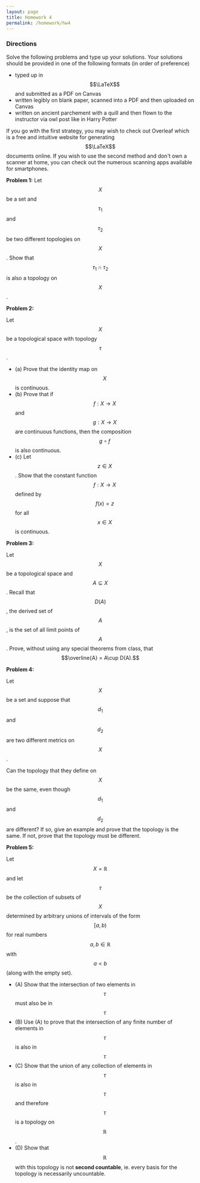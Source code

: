 ```yaml
---
layout: page
title: Homework 4
permalink: /homework/hw4
---
```


### Directions
Solve the following problems and type up your solutions.  Your solutions should be provided in one of the following formats (in order of preference)
* typed up in $$\LaTeX$$ and submitted as a PDF on Canvas
* written legibly on blank paper, scanned into a PDF and then uploaded on Canvas
* written on ancient parchement with a quill and then flown to the instructor via owl post like in Harry Potter

If you go with the first strategy, you may wish to check out Overleaf which is a free and intuitive website for generating $$\LaTeX$$ documents online.
If you wish to use the second method and don't own a scanner at home, you can check out the numerous scanning apps available for smartphones.

**Problem 1:** 
Let $$X$$ be a set and $$\tau_1$$ and $$\tau_2$$ be two different topologies on $$X$$.
Show that $$\tau_1\cap\tau_2$$ is also a topology on $$X$$.

**Problem 2:**

Let $$X$$ be a topological space with topology $$\tau$$.

* (a) Prove that the identity map on $$X$$ is continuous.
* (b) Prove that if $$f: X\rightarrow X$$ and $$g: X\rightarrow X$$ are continuous functions, then the composition $$g\circ f$$ is also continuous.
* (c) Let $$z\in X$$.  Show that the constant function $$f: X\rightarrow X$$ defined by $$f(x) = z$$ for all $$x\in X$$ is continuous.

**Problem 3:**

Let $$X$$ be a topological space and $$A\subseteq X$$.
Recall that $$D(A)$$, the derived set of $$A$$, is the set of all limit points of $$A$$.
Prove, without using any special theorems from class, that $$\overline{A} = A\cup D(A).$$

**Problem 4:**  

Let $$X$$ be a set and suppose that $$d_1$$ and $$d_2$$ are two different metrics on $$X$$.

Can the topology that they define on $$X$$ be the same, even though $$d_1$$ and $$d_2$$ are different?
If so, give an example and prove that the topology is the same.  If not, prove that the topology must be different.

**Problem 5:**

Let $$X=\mathbb R$$ and let $$\tau$$ be the collection of subsets of $$X$$ determined by arbitrary unions of intervals of the form $$[a,b)$$ for real numbers $$a,b\in \mathbb{R}$$ with $$a < b$$ (along with the empty set).

* (A) Show that the intersection of two elements in $$\tau$$ must also be in $$\tau$$
* (B) Use (A) to prove that the intersection of any finite number of elements in $$\tau$$ is also in $$\tau$$
* (C) Show that the union of any collection of elements in $$\tau$$ is also in $$\tau$$ and therefore $$\tau$$ is a topology on $$\mathbb R$$.
* (D) Show that $$\mathbb R$$ with this topology is not **second countable**, ie. every basis for the topology is necessarily uncountable.

